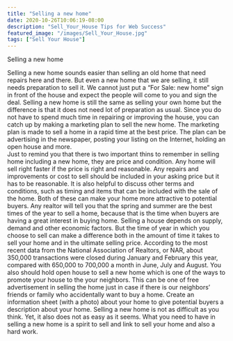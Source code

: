 ```yaml
---
title: "Selling a new home"
date: 2020-10-26T10:06:19-08:00
description: "Sell_Your_House Tips for Web Success"
featured_image: "/images/Sell_Your_House.jpg"
tags: ["Sell Your House"]
---
```


Selling a new home

Selling a new home sounds easier than selling an old home that need repairs here and there. But even a new home that we are selling, it still needs preparation to sell it. We cannot just put a “For Sale: new home” sign in front of the house and expect the people will come to you and sign the deal. Selling a new home is still the same as selling your own home but the difference is that it does not need lot of preparation as usual.
Since you do not have to spend much time in repairing or improving the house, you can catch up by making a marketing plan to sell the new home. The marketing plan is made to sell a home in a rapid time at the best price. The plan can be advertising in the newspaper, posting your listing on the Internet, holding an open house and more.  
Just to remind you that there is two important thins to remember in selling home including a new home, they are price and condition. Any home will sell right faster if the price is right and reasonable. Any repairs and improvements or cost to sell should be included in your asking price but it has to be reasonable.
It is also helpful to discuss other terms and conditions, such as timing and items that can be included with the sale of the home. Both of these can make your home more attractive to potential buyers. Any realtor will tell you that the spring and summer are the best times of the year to sell a home, because that is the time when buyers are having a great interest in buying home. Selling a house depends on supply, demand and other economic factors. But the time of year in which you choose to sell can make a difference both in the amount of time it takes to sell your home and in the ultimate selling price. According to the most recent data from the National Association of Realtors, or NAR, about 350,000 transactions were closed during January and February this year, compared with 650,000 to 700,000 a month in June, July and August.
You also should hold open house to sell a new home which is one of the ways to promote your house to the your neighbors. This can be one of free advertisement in selling the home just in case if there is our neighbors’ friends or family who accidentally want to buy a home. Create an information sheet (with a photo) about your home to give potential buyers a description about your home.
Selling a new home is not as difficult as you think. Yet, it also does not as easy as it seems. What you need to have in selling a new home is a spirit to sell and link to sell your home and also a hard work.

